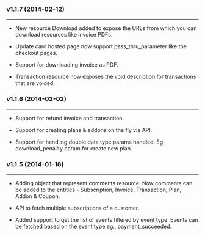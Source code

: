 ### v1.1.7  (2014-02-12)
* * *
* New resource Download added to expose the URLs from which you can download resources like invoice PDFs.

* Update card hosted page now support pass_thru_parameter like the checkout pages. 

* Support for downloading invoice as PDF.

* Transaction resource now exposes the void description for transactions that are voided.

### v1.1.6  (2014-02-02)
* * *    
* Support for refund invoice and transaction.

* Support for creating plans & addons on the fly via API.

* Support for handling double data type params handled. Eg., download_penality param for create new plan.

### v1.1.5  (2014-01-18)  
* * *    
* Adding object that represent comments resource. Now comments can be added to the entities - Subscription, Invoice, Transaction, Plan, Addon & Coupon. 

* API to fetch multiple subscriptions of a customer.

* Added support to get the list of events filtered by event type. Events can be fetched based on the event type eg., payment_succeeded.

